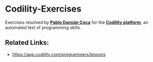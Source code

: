 # Codility-Exercises

Exercises resolved by **[Pablo Damián Coca](https://github.com/pablodamiancoca)** for the **[Codility platform](https://www.codility.com)**, an automated test of programming skills.

## Related Links:

* https://app.codility.com/programmers/lessons